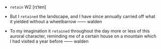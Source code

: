 - `retain` W2 [rɪˈten]



-  But I `retained` the landscape, and I have since annually carried off what it yielded without a wheelbarrow —— walden

-  To my imagination it `retained` throughout the day more or less of this auroral character, reminding me of a certain house on a mountain which I had visited a year before —— walden